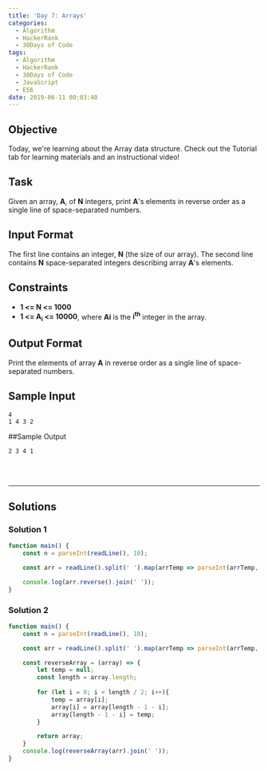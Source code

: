 ```yaml
---
title: 'Day 7: Arrays'
categories:
  - Algorithm
  - HackerRank
  - 30Days of Code
tags:
  - Algorithm
  - HackerRank
  - 30Days of Code
  - JavaScript
  - ES6
date: 2019-06-11 00:03:40
---
```


## Objective

Today, we're learning about the Array data structure. Check out the Tutorial tab for learning materials and an instructional video!

<!-- more -->

## Task

Given an array, **A**, of **N** integers, print **A**'s elements in reverse order as a single line of space-separated numbers.


## Input Format

The first line contains an integer, **N** (the size of our array). 
The second line contains **N** space-separated integers describing array **A**'s elements.


## Constraints
   
- **1 <= N <= 1000**
- **1 <= A<sub>i</sub> <= 10000**, where **Ai** is the **i<sup>th</sup>** integer in the array.


## Output Format

Print the elements of array **A** in reverse order as a single line of space-separated numbers.



## Sample Input

```
4
1 4 3 2
```


##Sample Output

```
2 3 4 1
```

<br/>
<br/>

---

## Solutions

### Solution 1

```javascript
function main() {
    const n = parseInt(readLine(), 10);

    const arr = readLine().split(' ').map(arrTemp => parseInt(arrTemp, 10));

    console.log(arr.reverse().join(' '));
}
```

### Solution 2

```javascript
function main() {
    const n = parseInt(readLine(), 10);

    const arr = readLine().split(' ').map(arrTemp => parseInt(arrTemp, 10));

    const reverseArray = (array) => {
        let temp = null;
        const length = array.length;
        
        for (let i = 0; i < length / 2; i++){
            temp = array[i];
            array[i] = array[length - 1 - i];
            array[length - 1 - i] = temp;
        }

        return array;
    }
    console.log(reverseArray(arr).join(' '));
}
```
